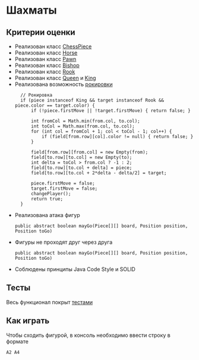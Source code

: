 # Шахматы 

## Критерии оценки

- Реализован класс [ChessPiece](./src/Piece/Piece.java)
- Реализован класс [Horse](./src/Piece/Horse.java)
- Реализован класс [Pawn](./src/Piece/Pawn.java)
- Реализован класс [Bishop](./src/Piece/Bishop.java)
- Реализован класс [Rook](./src/Piece/Rook.java)
- Реализован класс [Queen](./src/Piece/Queen.java) и [King](./src/Piece/King.java)
- Реализована возможность [рокировки](./src/Board.java)
  ```
    // Рокировка
    if (piece instanceof King && target instanceof Rook && piece.color == target.color) {
        if (!piece.firstMove || !target.firstMove) { return false; }
    
        int fromCol = Math.min(from.col, to.col);
        int toCol = Math.max(from.col, to.col);
        for (int col = fromCol + 1; col < toCol - 1; col++) {
            if (field[from.row][col].color != null) { return false; }
        }
    
        field[from.row][from.col] = new Empty(from);
        field[to.row][to.col] = new Empty(to);
        int delta = toCol > from.col ? -1 : 2;
        field[to.row][to.col + delta] = piece;
        field[to.row][to.col + 2*delta - delta/2] = target;
    
        piece.firstMove = false;
        target.firstMove = false;
        changePlayer();
        return true;
    }
  ```
- Реализована атака фигур
  ```
  public abstract boolean mayGo(Piece[][] board, Position position, Position toGo)
  ```
- Фигуры не проходят друг через друга
  ```
  public abstract boolean mayGo(Piece[][] board, Position position, Position toGo)
  ```
- Соблюдены принципы Java Code Style и SOLID

## Тесты
Весь функционал покрыт [тестами](./src/GameTest.java)

## Как играть
Чтобы сходить фигурой, в консоль необходимо ввести строку в формате
```
A2 A4
```